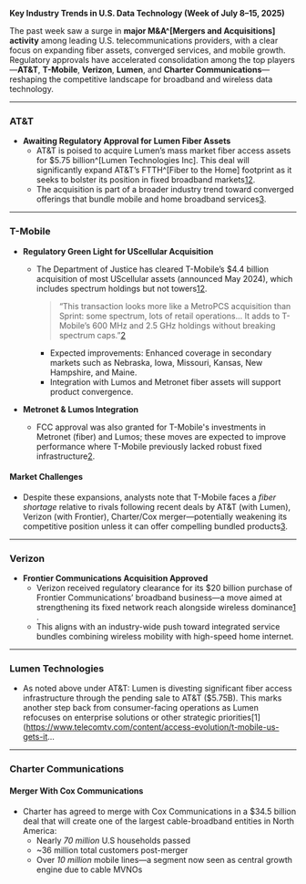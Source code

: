 **Key Industry Trends in U.S. Data Technology (Week of July 8–15, 2025)**

The past week saw a surge in **major M&A^[Mergers and Acquisitions] activity** among leading U.S. telecommunications providers, with a clear focus on expanding fiber assets, converged services, and mobile growth. Regulatory approvals have accelerated consolidation among the top players—**AT&T**, **T-Mobile**, **Verizon**, **Lumen**, and **Charter Communications**—reshaping the competitive landscape for broadband and wireless data technology.

---

### AT&T

- **Awaiting Regulatory Approval for Lumen Fiber Assets**
  - AT&T is poised to acquire Lumen’s mass market fiber access assets for $5.75 billion^[Lumen Technologies Inc]. This deal will significantly expand AT&T’s FTTH^[Fiber to the Home] footprint as it seeks to bolster its position in fixed broadband markets[1](https://www.telecomtv.com/content/access-evolution/t-mobile-us-gets-its-m-a-wishes-after-ditching-dei-53423/)[2](https://www.rcrwireless.com/20250714/analyst-angle/sunday-brief-influencing).
  - The acquisition is part of a broader industry trend toward converged offerings that bundle mobile and home broadband services[3](https://www.benzinga.com/analyst-stock-ratings/downgrades/25/07/46323942/t-mobiles-growth-stunted-by-fiber-shortage-and-market-rivalry).

---

### T-Mobile

- **Regulatory Green Light for UScellular Acquisition**
  - The Department of Justice has cleared T-Mobile’s $4.4 billion acquisition of most UScellular assets (announced May 2024), which includes spectrum holdings but not towers[1](https://www.telecomtv.com/content/access-evolution/t-mobile-us-gets-its-m-a-wishes-after-ditching-dei-53423/)[2](https://www.rcrwireless.com/20250714/analyst-angle/sunday-brief-influencing).
    > “This transaction looks more like a MetroPCS acquisition than Sprint: some spectrum, lots of retail operations... It adds to T-Mobile’s 600 MHz and 2.5 GHz holdings without breaking spectrum caps.”[2](https://www.rcrwireless.com/20250714/analyst-angle/sunday-brief-influencing)
    - Expected improvements: Enhanced coverage in secondary markets such as Nebraska, Iowa, Missouri, Kansas, New Hampshire, and Maine.
    - Integration with Lumos and Metronet fiber assets will support product convergence.
  
- **Metronet & Lumos Integration**
  - FCC approval was also granted for T-Mobile's investments in Metronet (fiber) and Lumos; these moves are expected to improve performance where T-Mobile previously lacked robust fixed infrastructure[2](https://www.rcrwireless.com/20250714/analyst-angle/sunday-brief-influencing).

#### Market Challenges
   - Despite these expansions, analysts note that T-Mobile faces a *fiber shortage* relative to rivals following recent deals by AT&T (with Lumen), Verizon (with Frontier), Charter/Cox merger—potentially weakening its competitive position unless it can offer compelling bundled products[3](https://www.benzinga.com/analyst-stock-ratings/downgrades/25/07/46323942/t-mobiles-growth-stunted-by-fiber-shortage-and-market-rivalry).

---

### Verizon

- **Frontier Communications Acquisition Approved**
   - Verizon received regulatory clearance for its $20 billion purchase of Frontier Communications’ broadband business—a move aimed at strengthening its fixed network reach alongside wireless dominance[1](https://www.telecomtv.com/content/access-evolution/t-mobile-us-gets-its-m-a-wishes-after-ditching-dei-53423/) .
   - This aligns with an industry-wide push toward integrated service bundles combining wireless mobility with high-speed home internet.

---

### Lumen Technologies

   - As noted above under AT&T: Lumen is divesting significant fiber access infrastructure through the pending sale to AT&T ($5.75B). This marks another step back from consumer-facing operations as Lumen refocuses on enterprise solutions or other strategic priorities[1](https://www.telecomtv.com/content/access-evolution/t-mobile-us-gets-it...

---

### Charter Communications

#### Merger With Cox Communications
   - Charter has agreed to merge with Cox Communications in a $34.5 billion deal that will create one of the largest cable-broadband entities in North America:
     * Nearly *70 million* U.S households passed
     * ~36 million total customers post-merger
     * Over *10 million* mobile lines—a segment now seen as central growth engine due to cable MVNOs